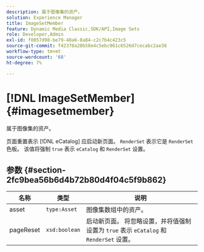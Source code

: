 ```yaml
---
description: 属于图像集的资产。
solution: Experience Manager
title: ImageSetMember
feature: Dynamic Media Classic,SDK/API,Image Sets
role: Developer,Admin
exl-id: f0857d98-be79-40a6-8a84-c2c7b4c423c5
source-git-commit: f42378a20b58e4c5ebc961c6526d7cecabc2ae38
workflow-type: tm+mt
source-wordcount: '68'
ht-degree: 7%

---
```


# [!DNL ImageSetMember]{#imagesetmember}

属于图像集的资产。

页面重置表示 [!DNL eCatalog] 应启动新页面。 `RenderSet` 表示它是 `RenderSet` 色板。 该值将强制 `true` 表示 `eCatalog` 和 `RenderSet` 设置。

## 参数 {#section-2fc9bea56b6d4b72b80d4f04c5f9b862}

| 名称 | 类型 | 说明 |
|---|---|---|
| asset | `type:Asset` | 图像集数组中的资产。 |
| pageReset | `xsd:boolean` | 启动新页面。 将忽略设置，并将值强制设置为 `true` 表示 `eCatalog` 和 `RenderSet` 设置。 |
